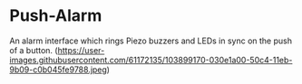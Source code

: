 # Push-Alarm
An alarm interface which rings Piezo buzzers and LEDs in sync on the push of a button. 
(https://user-images.githubusercontent.com/61172135/103899170-030e1a00-50c4-11eb-9b09-c0b045fe9788.jpeg)
